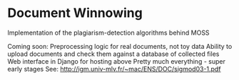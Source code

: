 # Document Winnowing
Implementation of the plagiarism-detection algorithms behind MOSS

Coming soon:
Preprocessing logic for real documents, not toy data
Ability to upload documents and check them against a database of collected files
Web interface in Django for hosting above
Pretty much everything - super early stages
See: <a>http://igm.univ-mlv.fr/~mac/ENS/DOC/sigmod03-1.pdf</a>
